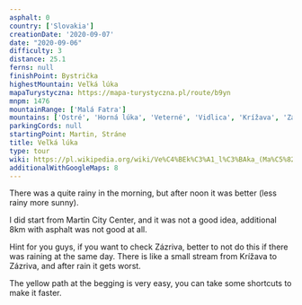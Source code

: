 ```yaml
---
asphalt: 0
country: ['Slovakia']
creationDate: '2020-09-07'
date: "2020-09-06"
difficulty: 3
distance: 25.1
ferns: null
finishPoint: Bystrička
highestMountain: Veľká lúka
mapaTurystyczna: https://mapa-turystyczna.pl/route/b9yn
mnpm: 1476
mountainRange: ['Malá Fatra']
mountains: ['Ostré', 'Horná lúka', 'Veterné', 'Vidlica', 'Krížava', 'Zázriva']
parkingCords: null
startingPoint: Martin, Stráne
title: Veľká lúka
type: tour
wiki: https://pl.wikipedia.org/wiki/Ve%C4%BEk%C3%A1_l%C3%BAka_(Ma%C5%82a_Fatra)
additionalWithGoogleMaps: 8
---
```


There was a quite rainy in the morning, but after noon it was better (less rainy more sunny).

I did start from Martin City Center, and it was not a good idea, additional 8km with asphalt was not good at all.

Hint for you guys, if you want to check Zázriva, better to not do this if there was raining at the same day. There is like a small stream from Krížava to Zázriva, and after rain it gets worst.

The yellow path at the begging is very easy, you can take some shortcuts to make it faster.
